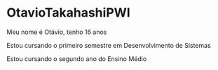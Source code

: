 # OtavioTakahashiPWI

Meu nome é Otávio, tenho 16 anos

Estou cursando o primeiro semestre em Desenvolvimento de Sistemas

Estou cursando o segundo ano do Ensino Médio
